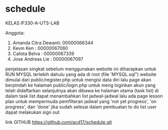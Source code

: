 # schedule

KELAS IF330-A-UTS-LAB

Anggota:
1. Amanda Citra Dewanti: 00000066344
2. Kevin Ken           : 00000067060
3. Calista Belva       : 00000067339
4. Jose Andreas Lie    : 00000067097

penjelasan singkat 
sebelum menggunakan website ini diharapkan untuk RUN MYSQL terlebih dahulu yang ada di root (file 'MYSQL.sql")
website dimulai dari public/register.php untuk mengisi data diri 
lalu page akan berpindah ke halaman public/login.php untuk meng loginkan akun yang telah didaftarkan
selanjutnya akan dibawa ke halaman utama (task list)
di dalam task list dapat menambahkan list jadwal-jadwal
lalu ada page lesson plan untuk mempermuda pemfilteran jadwal yang 'not yet progress', 'on progress', dan 'done'
jika sudah selesai dalam pembuatan to do list user dapat melakukan sign out

link GITHUB
https://github.com/acd17/schedule.git
